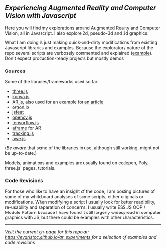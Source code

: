 ## *Experiencing Augmented Reality and Computer Vision with Javascript*

Here you will find my explorations around Augmented Reality and Computer Vision, all in Javascript. I also explore 2d, pseudo-3d and 3d graphics.

What I am doing is just making quick-and-dirty modifications from existing Javascript libraries and examples. Because the exploratory nature of the repo several scripts are verbosely commented and explained ([example](https://github.com/evaristoc/ar_experiments/blob/gh-pages/trackingPLUSjsfeat/nftPLUSaframe/test4.html)). Don't expect production-ready projects but mostly demos.

### Sources

Some of the libraries/frameworks used so far:
* [three.js](https://threejs.org/)
* [konva.js](https://konvajs.org/)
* [AR.js](https://github.com/jeromeetienne/AR.js), also used for an example for [an article](https://medium.com/free-code-camp/an-intro-to-augmented-reality-for-the-javascript-developer-with-an-example-71875ab184ee)
* [argon.js](https://www.argonjs.io/)
* [jsfeat](https://inspirit.github.io/jsfeat/)
* [opencv.js](https://docs.opencv.org/3.4/d5/d10/tutorial_js_root.html)
* [tensorflow.js](https://www.tensorflow.org/js)
* [aframe](https://aframe.io/) for AR
* [tracking.js](https://trackingjs.com/docs.html#trackers)
* [awe.js](https://github.com/buildar/awe.js/)

(*Be aware* that some of the libraries in use, although still working, might not be up-to-date.)

Models, animations and examples are usually found on codepen, Poly, three.js' pages, tutorials.

### Code Revisions
For those who like to have an insight of the code, I am posting pictures of some of my whiteboard analyses of some scripts, either originals or modifications. When modifying a script I usually look for better readibility, re-usability and separation of concerns. I usually write ES5 JS OOP / Module Pattern because I have found it still largerly widespread in computer graphics with JS, but there could be examples with other characteristics.

---

*Visit the current gh-page for this repo at: https://evaristoc.github.io/ar_experiments for a selection of examples and code revisions* 
